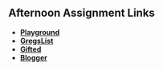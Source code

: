 ## Afternoon Assignment Links

* **[Playground](https://github.com/jakew33/vue-playground)**
* **[GregsList](https://github.com/jakew33/gregslistVue)**
* **[Gifted](https://github.com/jakew33/giftedVue)**
* **[Blogger](https://github.com/Nasery123/Blogger)**
